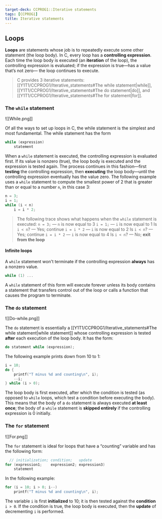 ```yaml
---
target-deck: CCPROG1::Iterative statements
tags: [CCPROG1]
title: Iterative statements
---
```


## Loops

**Loops** are statements whose job is to repeatedly execute some other statement (the loop body). In C, every loop has a **controlling expression**. Each time the loop body is executed (an **iteration** of the loop), the controlling expression is evaluated; if the expression is true—has a value that’s not zero— the loop continues to execute.

> C provides 3 iterative statements: [[Y1T1/CCPROG1/Iterative_statements#The while statement|while]], [[Y1T1/CCPROG1/Iterative_statements#The do statement|do]], and [[Y1T1/CCPROG1/Iterative_statements#The for statement|for]].

<!--ID: 1701570318029-->

### The `while` statement

![[While.png]]

Of all the ways to set up loops in C, the while statement is the simplest and most fundamental. The while statement has the form

```c
while (expression)
	statement
```

When a `while` statement is executed, the controlling expression is evaluated first. If its value is nonzero (true), the loop body is executed and the expression is tested again. The process continues in this fashion—first **testing** the controlling expression, then **executing** the loop body—until the controlling expression eventually has the value zero. The following example uses a `while` statement to compute the smallest power of 2 that is greater than or equal to a number `n`, in this case 3:

```c
n = 3;
i = 1;
while (i < n)
	i = i * 2;
```

> The following trace shows what happens when the `while` statement is executed:
> `n = 3;` — `n` is now equal to 3
> `i = 1;` — `i` is now equal to 1
> Is `i < n`? — Yes; continue
> `i = i * 2` — `i` is now equal to 2
> Is `i < n`? — Yes; continue
> `i = i * 2` — `i` is now equal to 4
> Is `i < n`? — No; **exit from the loop**

<!--ID: 1701570318035-->

#### Infinite loops

A `while` statement won't terminate if the controlling expression **always** has a nonzero value.

```c
while (1) ...
```

A `while` statement of this form will execute forever unless its body contains a statement that transfers control out of the loop or calls a function that causes the program to terminate.

<!--ID: 1701570318039-->

### The `do` statement

![[Do-while.png]]

The `do` statement is essentially a [[Y1T1/CCPROG1/Iterative_statements#The while statement|while statement]] whose controlling expression is tested **after** each execution of the loop body. It has the form:

```c
do statement while (expression);
```

The following example prints down from 10 to 1:

```c
i = 10;
do {
	printf("T minus %d and counting\n", i);
	--i;
} while (i > 0);
```

The loop body is first executed, after which the condition is tested (as opposed to `while` loops, which test a condition before executing the body). This means that the body of a `do` statement is always executed **at least once**; the body of a `while` statement is **skipped entirely** if the controlling expression is 0 initially.

<!--ID: 1701570318044-->

### The `for` statement

![[For.png]]

The `for` statement is ideal for loops that have a “counting” variable and has the following form:

```c
  // initialization; condition;   update
for (expression1;    expression2; expression3)
	statement
```

In the following example:

```c
for (i = 10; i > 0; i--)
	printf("T minus %d and counting\n", i);
```

The variable `i` is first **initialized** to 10; it is then tested against the **condition** `i > 0`. If the condition is true, the loop body is executed, then the **update** of decrementing `i` is performed.

<!--ID: 1728399222475-->
<!--The following trace shows what happens when the `for` statement is executed:
 `i = 10` — `i` is initialized to 10
 Is `i > 0`? — Yes; continue
`printf(...);` — `T minus 10 and counting`
`i--` — `i` is decremented
Is `i > 0`? — Yes; continue
`printf(...);` — `T minus 9 and counting`
`i--` — `i` is decremented
Is `i > 0`? — Yes; continue
`printf(...);` — `T minus 8 and counting`
`i--` — `i` is decremented
Is `i > 0`? — Yes; continue
`printf(...);` — `T minus 7 and counting`
`i--` — `i` is decremented
Is `i > 0`? — Yes; continue
`printf(...);` — `T minus 6 and counting`
`i--` — `i` is decremented
Is `i > 0`? — Yes; continue
`printf(...);` — `T minus 5 and counting`
`i--` — `i` is decremented
Is `i > 0`? — Yes; continue
`printf(...);` — `T minus 4 and counting`
`i--` — `i` is decremented
Is `i > 0`? — Yes; continue
`printf(...);` — `T minus 3 and counting`
`i--` — `i` is decremented
Is `i > 0`? — Yes; continue
`printf(...);` — `T minus 2 and counting`
`i--` — `i` is decremented
Is `i > 0`? — Yes; continue
`printf(...);` — `T minus 1 and counting`
`i--` — `i` is decremented
Is `i > 0`? — No; **exit from the loop**-->
<!--ID: 1701570318049-->
